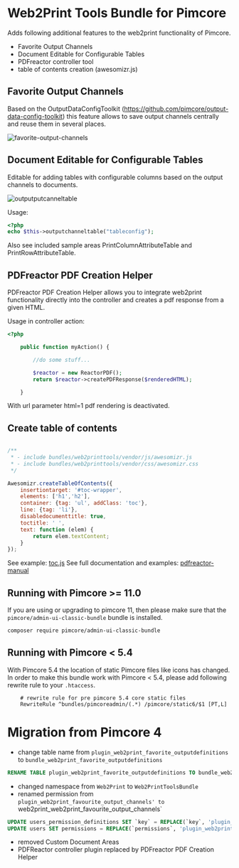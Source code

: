 # Web2Print Tools Bundle for Pimcore

Adds following additional features to the web2print functionality of Pimcore.
- Favorite Output Channels
- Document Editable for Configurable Tables
- PDFreactor controller tool
- table of contents creation (awesomizr.js)
 

## Favorite Output Channels
Based on the OutputDataConfigToolkit (https://github.com/pimcore/output-data-config-toolkit) this feature allows
to save output channels centrally and reuse them in several places.

![favorite-output-channels](doc/img/favorite-output-channels.png)


## Document Editable for Configurable Tables
Editable for adding tables with configurable columns based on the output channels to documents.

![outputputcanneltable](doc/img/outputputcanneltable.png)

Usage:
```php
<?php
echo $this->outputchanneltable("tableconfig");
```
Also see included sample areas PrintColumnAttributeTable and PrintRowAttributeTable.


## PDFreactor PDF Creation Helper
PDFreactor PDF Creation Helper allows you to integrate web2print functionality directly into the controller and 
creates a pdf response from a given HTML. 

Usage in controller action:
```php
<?php

    public function myAction() {

        //do some stuff...

        $reactor = new ReactorPDF();
        return $reactor->createPDFResponse($renderedHTML);

    }
```

With url parameter html=1 pdf rendering is deactivated.


## Create table of contents

```js

/**
 * - include bundles/web2printtools/vendor/js/awesomizr.js
 * - include bundles/web2printtools/vendor/css/awesomizr.css
 */

Awesomizr.createTableOfContents({
    insertiontarget: '#toc-wrapper',
    elements: ['h1','h2'],
    container: {tag: 'ul', addClass: 'toc'},
    line: {tag: 'li'},
    disabledocumenttitle: true,
    toctitle: ' ',
    text: function (elem) {
        return elem.textContent;
    }
});

```
See example: [toc.js](https://github.com/pimcore/web2print-tools/blob/master/src/Resources/public/examples/toc.js)
See full documentation and examples: [pdfreactor-manual](http://www.pdfreactor.com/product/doc/manual.pdf)
## Running with Pimcore >= 11.0 
If you are using or upgrading to pimcore 11, then please make sure that the `pimcore/admin-ui-classic-bundle` bundle is installed.

```bash
composer require pimcore/admin-ui-classic-bundle
```

## Running with Pimcore < 5.4
With Pimcore 5.4 the location of static Pimcore files like icons has changed. In order to make this bundle work 
with Pimcore < 5.4, please add following rewrite rule to your `.htaccess`.
```
    # rewrite rule for pre pimcore 5.4 core static files
    RewriteRule ^bundles/pimcoreadmin/(.*) /pimcore/static6/$1 [PT,L]
``` 

# Migration from Pimcore 4
- change table name from `plugin_web2print_favorite_outputdefinitions` to `bundle_web2print_favorite_outputdefinitions`
```sql
RENAME TABLE plugin_web2print_favorite_outputdefinitions TO bundle_web2print_favorite_outputdefinitions; 
```
- changed namespace from `Web2Print` to `Web2PrintToolsBundle`
- renamed permission from `plugin_web2print_favourite_output_channels' to `web2print_web2print_favourite_output_channels`
```sql
UPDATE users_permission_definitions SET `key` = REPLACE(`key`, 'plugin_web2print_favourite_output_channels', 'web2print_web2print_favourite_output_channels');
UPDATE users SET permissions = REPLACE(`permissions`, 'plugin_web2print_favourite_output_channels', 'web2print_web2print_favourite_output_channels');
```
- removed Custom Document Areas
- PDFReactor controller plugin replaced by PDFreactor PDF Creation Helper
